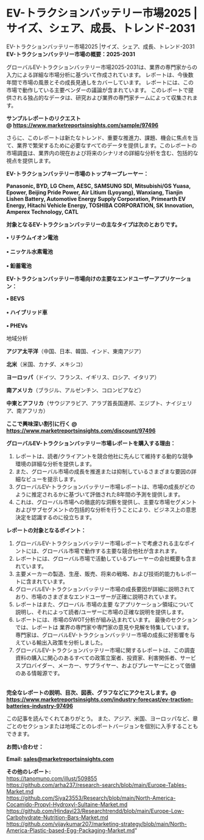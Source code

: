 # EV-トラクションバッテリー市場2025 |サイズ、シェア、成長、トレンド-2031
 EV-トラクションバッテリー市場2025 |サイズ、シェア、成長、トレンド-2031
<strong><b>EV-トラクションバッテリー市場の概要：2025-2031</b></strong>

グローバルEV-トラクションバッテリー市場2025-2031は、業界の専門家からの入力による詳細な市場分析に基づいて作成されています。 レポートは、今後数年間で市場の風景とその成長見通しをカバーしています。 レポートには、この市場で動作している主要ベンダーの議論が含まれています。 このレポートで提供される独占的なデータは、研究および業界の専門家チームによって収集されます。

<strong>サンプルレポートのリクエスト @ <a href=https://www.marketreportsinsights.com/sample/97496>https://www.marketreportsinsights.com/sample/97496</a></strong>

さらに、このレポートは新たなトレンド、重要な推進力、課題、機会に焦点を当て、業界で繁栄するために必要なすべてのデータを提供します。このレポートの市場調査は、業界内の現在および将来のシナリオの詳細な分析を含む、包括的な視点を提供します。

<strong>EV-トラクションバッテリー市場のトップキープレーヤー：</strong>

<strong>Panasonic, BYD, LG Chem, AESC, SAMSUNG SDI, Mitsubishi/GS Yuasa, Epower, Beijing Pride Power, Air Litium (Lyoyang), Wanxiang, Tianjin Lishen Battery, Automotive Energy Supply Corporation, Primearth EV Energy, Hitachi Vehicle Energy, TOSHIBA CORPORATION, SK Innovation, Amperex Technology, CATL</strong>

<strong><b>対象となるEV-トラクションバッテリーの主なタイプは次のとおりです。</b></strong>

<strong>• リチウムイオン電池<br><br>• ニッケル水素電池<br><br>• 鉛蓄電池</strong>

<strong><b>EV-トラクションバッテリー市場向けの主要なエンドユーザーアプリケーション：</b></strong>

<strong>• BEVS<br><br>• ハイブリッド車<br><br>• PHEVs</strong>

 地域分析

<strong><b>アジア太平洋</b></strong>（中国、日本、韓国、インド、東南アジア）

<strong><b>北米</b></strong>（米国、カナダ、メキシコ）

<strong><b>ヨーロッパ</b></strong>（ドイツ、フランス、イギリス、ロシア、イタリア）

<strong><b>南アメリカ</b></strong>（ブラジル、アルゼンチン、コロンビアなど）

<strong><b>中東とアフリカ</b></strong>（サウジアラビア、アラブ首長国連邦、エジプト、ナイジェリア、南アフリカ）

<strong>ここで興味深い割引に行く @ <a href=https://www.marketreportsinsights.com/discount/97496>https://www.marketreportsinsights.com/discount/97496</a></strong>

<strong><b>グローバルEV-トラクションバッテリー市場レポートを購入する理由：</b></strong>
<ol>
  <li>レポートは、読者/クライアントを競合他社に先んじて維持する動的な競争環境の詳細な分析を提供します。</li>
  <li>また、グローバル市場の成長を推進または抑制しているさまざまな要因の詳細なビューを提示します。</li>
  <li>グローバルEV-トラクションバッテリー市場レポートは、市場の成長がどのように推定されるかに基づいて評価された8年間の予測を提供します。</li>
  <li>これは、グローバル市場への徹底的な洞察を提供し、主要な市場セグメントおよびサブセグメントの包括的な分析を行うことにより、ビジネス上の意思決定を認識するのに役立ちます。</li>
</ol>
<strong><b>レポートの対象となるポイント：</b></strong>
<ol>
  <li>グローバルEV-トラクションバッテリー市場レポートで考慮される主なポイントには、グローバル市場で動作する主要な競合他社が含まれます。</li>
  <li>レポートには、グローバル市場で活動しているプレーヤーの会社概要も含まれています。</li>
  <li>主要メーカーの製造、生産、販売、将来の戦略、および技術的能力もレポートに含まれています。</li>
  <li>グローバルEV-トラクションバッテリー市場の成長要因が詳細に説明されており、市場のさまざまなエンドユーザーが正確に説明されています。</li>
  <li>レポートはまた、グローバル 市場の主要 なアプリケーション領域について説明し、それによって読者/ユーザーに市場の正確な説明を提供します。</li>
  <li>レポートには、市場のSWOT分析が組み込まれています。 最後のセクションでは、レポートは 業界の専門家や専門家の意見や見解を特集しています。 専門家は、グローバルEV-トラクションバッテリー市場の成長に好影響を与えている輸出入政策を分析しました。</li>
  <li>グローバルEV-トラクションバッテリー市場に関するレポートは、この調査資料の購入に関心のあるすべての政策立案者、投資家、利害関係者、サービスプロバイダー、メーカー、サプライヤー、およびプレーヤーにとって価値のある情報源です。</li>
</ol><br>
<strong>完全なレポートの説明、目次、図表、グラフなどにアクセスします。@ <a href=https://www.marketreportsinsights.com/industry-forecast/ev-traction-batteries-industry-97496>https://www.marketreportsinsights.com/industry-forecast/ev-traction-batteries-industry-97496</a></strong>

この記事を読んでくれてありがとう。 また、アジア、米国、ヨーロッパなど、章ごとのセクションまたは地域ごとのレポートバージョンを個別に入手することもできます。

<strong><b>お問い合わせ：</b></strong>

<strong>Email: </strong><a href=mailto:sales@marketreportsinsights.com><strong>sales@marketreportsinsights.com</strong></a>

<strong>その他のレポート:</strong>
<br>
<a href=https://tanomuno.com/illust/509855>https://tanomuno.com/illust/509855</a>
<br>
<a href=https://github.com/arha237/research-search/blob/main/Europe-Tables-Market.md>https://github.com/arha237/research-search/blob/main/Europe-Tables-Market.md</a>
<br>
<a href=https://github.com/Siya23553/Research/blob/main/North-America-Cocamido-Propyl-Hydroxyl-Sultaine-Market.md>https://github.com/Siya23553/Research/blob/main/North-America-Cocamido-Propyl-Hydroxyl-Sultaine-Market.md</a>
<br>
<a href=https://github.com/Hindavi23/Researchtrendd/blob/main/Europe-Low-Carbohydrate-Nutrition-Bars-Market.md>https://github.com/Hindavi23/Researchtrendd/blob/main/Europe-Low-Carbohydrate-Nutrition-Bars-Market.md</a>
<br>
<a href=https://github.com/vijaykumar207/marketing-strategy/blob/main/North-America-Plastic-based-Egg-Packaging-Market.md>https://github.com/vijaykumar207/marketing-strategy/blob/main/North-America-Plastic-based-Egg-Packaging-Market.md</a>"
